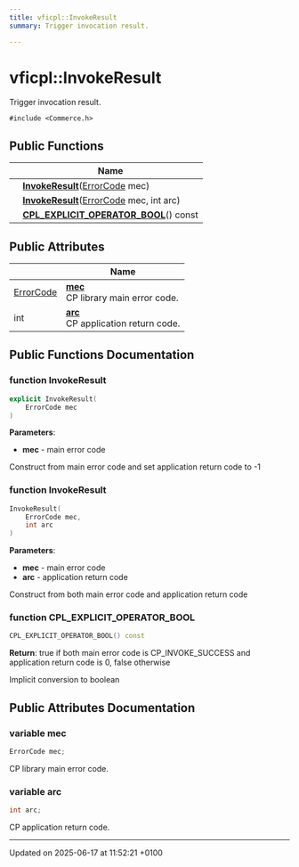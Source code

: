 ```yaml
---
title: vficpl::InvokeResult
summary: Trigger invocation result. 

---
```


# vficpl::InvokeResult



Trigger invocation result. 


`#include <Commerce.h>`

## Public Functions

|                | Name           |
| -------------- | -------------- |
| | **[InvokeResult](structvficpl_1_1_invoke_result.md#function-invokeresult)**([ErrorCode](namespacevficpl.md#enum-errorcode) mec) |
| | **[InvokeResult](structvficpl_1_1_invoke_result.md#function-invokeresult)**([ErrorCode](namespacevficpl.md#enum-errorcode) mec, int arc) |
| | **[CPL_EXPLICIT_OPERATOR_BOOL](structvficpl_1_1_invoke_result.md#function-cpl-explicit-operator-bool)**() const |

## Public Attributes

|                | Name           |
| -------------- | -------------- |
| [ErrorCode](namespacevficpl.md#enum-errorcode) | **[mec](structvficpl_1_1_invoke_result.md#variable-mec)** <br>CP library main error code.  |
| int | **[arc](structvficpl_1_1_invoke_result.md#variable-arc)** <br>CP application return code.  |

## Public Functions Documentation

### function InvokeResult

```cpp
explicit InvokeResult(
    ErrorCode mec
)
```


**Parameters**: 

  * **mec** - main error code 


Construct from main error code and set application return code to -1 


### function InvokeResult

```cpp
InvokeResult(
    ErrorCode mec,
    int arc
)
```


**Parameters**: 

  * **mec** - main error code 
  * **arc** - application return code 


Construct from both main error code and application return code 


### function CPL_EXPLICIT_OPERATOR_BOOL

```cpp
CPL_EXPLICIT_OPERATOR_BOOL() const
```


**Return**: true if both main error code is CP_INVOKE_SUCCESS and application return code is 0, false otherwise 

Implicit conversion to boolean 


## Public Attributes Documentation

### variable mec

```cpp
ErrorCode mec;
```

CP library main error code. 

### variable arc

```cpp
int arc;
```

CP application return code. 

-------------------------------

Updated on 2025-06-17 at 11:52:21 +0100